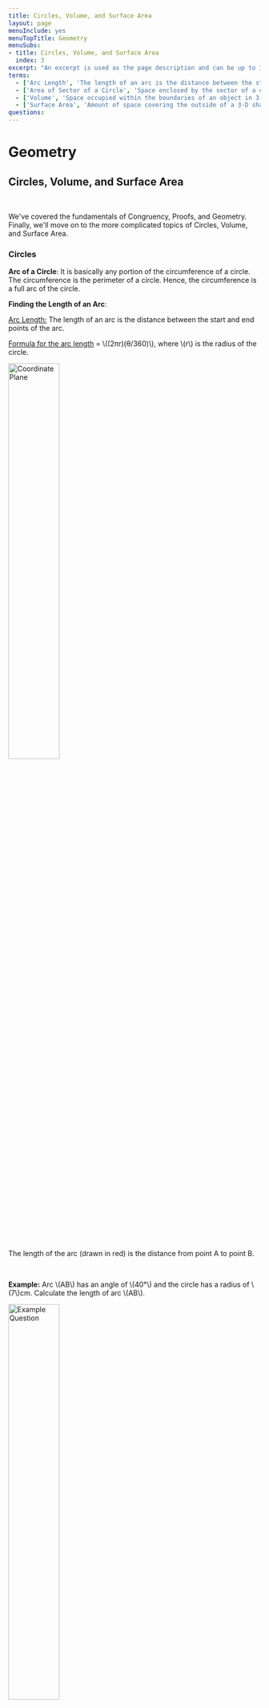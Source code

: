 ```yaml
---
title: Circles, Volume, and Surface Area
layout: page
menuInclude: yes
menuTopTitle: Geometry
menuSubs:
- title: Circles, Volume, and Surface Area
  index: 3
excerpt: "An excerpt is used as the page description and can be up to 160 characters long..."
terms:
  - ['Arc Length', 'The length of an arc is the distance between the start and end points of the arc.']
  - ['Area of Sector of a Circle', 'Space enclosed by the sector of a circle.']
  - ['Volume', 'Space occupied within the boundaries of an object in 3-D space.']
  - ['Surface Area', 'Amount of space covering the outside of a 3-D shape.']
questions:
---
```


<h1>Geometry</h1>

<h2>Circles, Volume, and Surface Area</h2><br>

We've covered the fundamentals of Congruency, Proofs, and Geometry. Finally, we'll move on to the more complicated topics of Circles, Volume, and Surface Area.

<h3>Circles</h3>

<b>Arc of a Circle</b>: It is basically any portion of the circumference of a circle. The circumference is the perimeter of a circle. Hence, the circumference is a full arc of the circle.
  

<b>Finding the Length of an Arc</b>:

<u>Arc Length:</u> The length of an arc is the distance between the start and end points of the arc. <br>

<u>Formula for the arc length</u>  = \\((2πr)(θ/360)\\), where \\(r\\) is the radius of the circle.

<img src="https://www.storyofmathematics.com/wp-content/uploads/2020/07/Arc-of-a-Circle.jpg" alt="Coordinate Plane" style="width:45%;">



The length of the arc (drawn in red) is the distance from point A to point B.<br>

<br>

<b>Example:</b> Arc \\(AB\\) has an angle of \\(40°\\) and the circle has a radius of \\(7\\)cm. Calculate the length of arc \\(AB\\).

<img src="https://www.storyofmathematics.com/wp-content/uploads/2020/07/Arc-of-a-Circle-Example.jpg" alt="Example Question" style="width:45%;">

<br>

<b>Answer:</b> \\((2π \cdot 7) \cdot (40/360)\\) = \\(4.884\\)cm.
  
  <br>



  
  <br>

<b>Area of Sector of a Circle:</b> Space enclosed by the sector of a circle.

<b>Formula = </b> Area of sector of circle = \\((πr^2)\\) \\((θ/360)\\), where \\(θ\\) is the sector angle subtended by the arc at the center, <b>in degrees</b>. And, \\(r\\) is the radius of the circle.

Area of sector of circle = \\((\frac {1}{2})\\) \\((r^2 θ)\\), where \\(θ\\) is the sector angle subtended by the arc at the center, in radians. And, \\(r\\) is the radius of the circle.

<img src="https://d138zd1ktt9iqe.cloudfront.net/media/seo_landing_files/area-of-sector-of-a-circle-1637917885.png" alt="Coordinate Plane" style="width:50%;">

<center>&copy; 2022 Cue Learn Pvt. Ltd.</center>



<h3><u>Volume Formulas:</u></h3>


<b>Volume of a Cube:</b>

Formula = \\(V = a^3\\), where \\(a\\) is the edge of the cube.


<b>Volume of a Rectangular Prism:</b>

Formula = \\(V = whl\\), where \\(w\\) is the width of the prism, \\(h\\) is the height of the prism, and \\(l\\) is the length of the prism.

<b>Volume of a Cylinder:</b>

Formula = \\(V = πr^2h\\), where \\(r\\) is the radius of the cylinder, and \\(h\\) is the height of the cylinder.


<b>Volume of a Sphere:</b>

Formula = \\(V = \frac {4}{3}\\) \\(πr^3\\), where \\(r\\) is the radius of the sphere.


<b>Volume of a Cone:</b>

Formula = \\(V = πr^2h/3\\), where \\(r\\) is the radius of the cone, and \\(h\\) is the height of the cone.


<b>Volume of a Pyramid:</b>

Formula = \\(V = l * w * (\frac{h}{3})\\), where \\(w\\) is the width of the pyramid, \\(h\\) is the height of the pyramid, and \\(l\\) is the base length of the pyramid.


<p>

<h3><u>Surface Area Formulas:</u></h3>

<p>

<b>Surface Area of a Cube:</b>

Formula = \\(SA = 6a^2\\), where \\(a\\) is the edge of the cube.



<b>Surface Area of a Rectangular Prism:</b>

Formula = \\(SA = 2wh + 2wl + 2hl\\), where \\(w\\) is the width of the prism, \\(h\\) is the height of the prism, and \\(l\\)is the length of the prism.

<b>Surface Area of a Cylinder:</b>

Formula = \\(SA = 2πr^2 + 2πrh\\), where \\(r\\) is the radius of the cylinder, and \\(h\\) is the height of the cylinder.

<b>Surface Area of a Sphere:</b>

Formula = \\(SA = 4πr^2\\), where \\(r\\) is the radius of the sphere.

<b>Surface Area of a Cone:</b>

Formula = \\(SA = πr^2 + πrl\\), where \\(r\\) is the radius of the cone, \\(h\\) is the height of the cone, and \\(l\\) is the slant height of the cone.